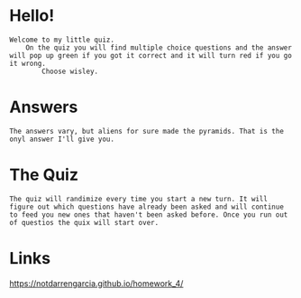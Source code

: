 # Hello! 
    Welcome to my little quiz.
        On the quiz you will find multiple choice questions and the answer will pop up green if you got it correct and it will turn red if you go it wrong.
            Choose wisley.

# Answers
    The answers vary, but aliens for sure made the pyramids. That is the onyl answer I'll give you.

# The Quiz
    The quiz will randimize every time you start a new turn. It will figure out which questions have already been asked and will continue to feed you new ones that haven't been asked before. Once you run out of questios the quix will start over.

# Links

https://notdarrengarcia.github.io/homework_4/



